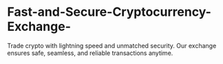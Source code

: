 # Fast-and-Secure-Cryptocurrency-Exchange-
Trade crypto with lightning speed and unmatched security. Our exchange ensures safe, seamless, and reliable transactions anytime.
